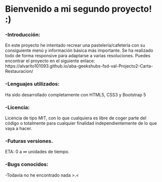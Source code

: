 <h1> Bienvenido a mi segundo proyecto! :) </h1>

<h3>-Introducción:</h3>
En este proyecto he intentado recrear una pastelería/cafetería con su consiguiente menú y información básica más importante.
Se ha realizado todo de forma responsive para adaptarse a varias resoluciones.
Puedes encontrar el proyecto en el siguiente enlace: 
https://alvarito101093.github.io/aba-geekshubs-fsd-val-Projecto2-Carta-Restauracion/


<h3>-Lenguajes utilizados:</h3>
Ha sido desarrollado completamente con HTML5, CSS3 y Bootstrap 5

<h3>-Licencia:</h3>
Licencia de tipo MIT, con lo que cualquiera es libre de coger parte del código o totalmente para cualquier finalidad independientemente de lo que vaya a hacer.

<h3>-Futuras versiones.</h3>
ETA: 0 a ∞ unidades de tiempo.

<h3>-Bugs conocidos:</h3>
-Todavía no he encontrado nada >.<

